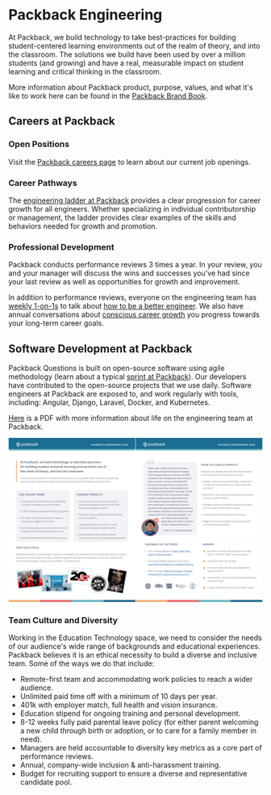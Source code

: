 # Packback Engineering

At Packback, we build technology to take best-practices for building student-centered learning environments out of the realm of theory, and into the classroom. The solutions we build have been used by over a million students (and growing) and have a real, measurable impact on student learning and critical thinking in the classroom.

More information about Packback product, purpose, values, and what it's like to work here can be found in the [Packback Brand Book](https://resources.packback.co/hubfs/Packback_Brand_Book.pdf).

## Careers at Packback

### Open Positions

Visit the [Packback careers page](https://www.packback.co/company/careers/) to learn about our current job openings.

### Career Pathways

The [engineering ladder at Packback](careers/readme.md) provides a clear progression for career growth for all engineers. Whether specializing in individual contributorship or management, the ladder provides clear examples of the skills and behaviors needed for growth and promotion.

### Professional Development

Packback conducts performance reviews 3 times a year. In your review, you and your manager will discuss the wins and successes you've had since your last review as well as opportunities for growth and improvement.

In addition to performance reviews, everyone on the engineering team has [weekly 1-on-1s](1-on-1s.md) to talk about [how to be a better engineer](productivity.md). We also have annual conversations about [conscious career growth](career-growth.md) you progress towards your long-term career goals.

## Software Development at Packback

Packback Questions is built on open-source software using agile methodology (learn about a typical [sprint at Packback](the-sprint.md)). Our developers have contributed to the open-source projects that we use daily. Software engineers at Packback are exposed to, and work regularly with tools, including: Angular, Django, Laravel, Docker, and Kubernetes.

[Here](files/engineering-at-packback.pdf) is a PDF with more information about life on the engineering team at Packback.

<!-- To generate the png from the pdf, issue the following commands on a system with
imagemagick installed:

    convert -density 300 engineering-at-packback.pdf -flatten -resize 25% a.png
    montage a-0.png a-1.png -tile 2x1 -geometry +1+0 engineering-at-packback.png
-->
[![A screenshot linking to a two-page PDF containing key facts about engineering at Packback](files/engineering-at-packback.png)](files/engineering-at-packback.pdf)

### Team Culture and Diversity

Working in the Education Technology space, we need to consider the needs of our audience's wide range of backgrounds and educational experiences. Packback believes it is an ethical necessity to build a diverse and inclusive team. Some of the ways we do that include:

* Remote-first team and accommodating work policies to reach a wider audience.
* Unlimited paid time off with a minimum of 10 days per year.
* 401k with employer match, full health and vision insurance.
* Education stipend for ongoing training and personal development.
* 8-12 weeks fully paid parental leave policy (for either parent welcoming a new child through birth or adoption, or to care for a family member in need).
* Managers are held accountable to diversity key metrics as a core part of performance reviews.
* Annual, company-wide inclusion & anti-harassment training.
* Budget for recruiting support to ensure a diverse and representative candidate pool.
